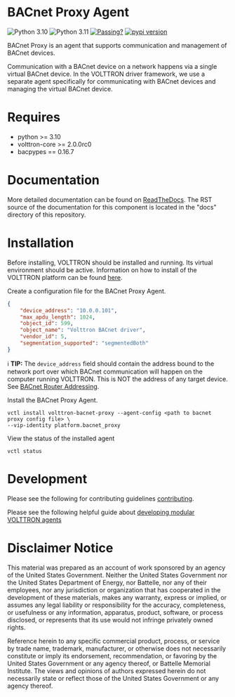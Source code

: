 # BACnet Proxy Agent

![Python 3.10](https://img.shields.io/badge/python-3.10-blue.svg)
![Python 3.11](https://img.shields.io/badge/python-3.11-blue.svg)
[![Passing?](https://github.com/eclipse-volttron/volttron-bacnet-proxy/actions/workflows/run-tests.yml/badge.svg)](https://github.com/eclipse-volttron/volttron-bacnet-proxy/actions/workflows/run-tests.yml)
[![pypi version](https://img.shields.io/pypi/v/volttron-bacnet-proxy.svg)](https://pypi.org/project/volttron-bacnet-proxy/)

BACnet Proxy is an agent that supports communication and management of BACnet devices.

Communication with a BACnet device on a network happens via a single virtual BACnet device. In the VOLTTRON driver framework,
we use a separate agent specifically for communicating with BACnet devices and managing the virtual BACnet device.

# Requires

* python >= 3.10
* volttron-core >= 2.0.0rc0
* bacpypes == 0.16.7

# Documentation
More detailed documentation can be found on [ReadTheDocs](https://eclipse-volttron.readthedocs.io/en/latest/external-docs/volttron-bacnet-proxy/index.html#bacnet-proxy-agent). The RST source
of the documentation for this component is located in the "docs" directory of this repository.

# Installation

Before installing, VOLTTRON should be installed and running.  Its virtual environment should be active.
Information on how to install of the VOLTTRON platform can be found
[here](https://github.com/eclipse-volttron/volttron-core).

Create a configuration file for the BACnet Proxy Agent.

```json
{
    "device_address": "10.0.0.101",
    "max_apdu_length": 1024,
    "object_id": 599,
    "object_name": "Volttron BACnet driver",
    "vendor_id": 5,
    "segmentation_supported": "segmentedBoth"
}
```

  ℹ️ **TIP:** The `device_address` field should contain the address bound to the network port over which BACnet communication will happen on the computer running VOLTTRON. This is NOT the address of any target device. See [BACnet Router Addressing](https://eclipse-volttron.readthedocs.io/en/latest/external-docs/volttron-bacnet-proxy_docs_root/docs/source/bacnet-router-addressing.html#bacnet-router-addressing).

Install the BACnet Proxy Agent.

```shell
vctl install volttron-bacnet-proxy --agent-config <path to bacnet proxy config file> \
--vip-identity platform.bacnet_proxy
```

View the status of the installed agent

```shell
vctl status
```

# Development

Please see the following for contributing guidelines [contributing](https://github.com/eclipse-volttron/volttron-core/blob/develop/CONTRIBUTING.md).

Please see the following helpful guide about [developing modular VOLTTRON agents](https://github.com/eclipse-volttron/volttron-core/blob/develop/DEVELOPING_ON_MODULAR.md)


# Disclaimer Notice

This material was prepared as an account of work sponsored by an agency of the
United States Government.  Neither the United States Government nor the United
States Department of Energy, nor Battelle, nor any of their employees, nor any
jurisdiction or organization that has cooperated in the development of these
materials, makes any warranty, express or implied, or assumes any legal
liability or responsibility for the accuracy, completeness, or usefulness or any
information, apparatus, product, software, or process disclosed, or represents
that its use would not infringe privately owned rights.

Reference herein to any specific commercial product, process, or service by
trade name, trademark, manufacturer, or otherwise does not necessarily
constitute or imply its endorsement, recommendation, or favoring by the United
States Government or any agency thereof, or Battelle Memorial Institute. The
views and opinions of authors expressed herein do not necessarily state or
reflect those of the United States Government or any agency thereof.
